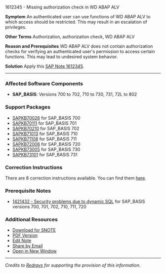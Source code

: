 1612345 - Missing authorization check in WD ABAP ALV

**Symptom**
An authenticated user can use functions of WD ABAP ALV to which access should be restricted. This may result in an escalation of privileges.

**Other Terms**
Authorization, authorization check, WD ABAP ALV

**Reason and Prerequisites**
WD ABAP ALV does not contain authorization checks for verifying an authenticated user's permission to access certain functions. This may lead to undesired system behavior.

**Solution**
Apply this [SAP Note 1612345](https://me.sap.com/notes/1612345).

---

### Affected Software Components
- **SAP_BASIS**: Versions 700 to 702, 710 to 730, 731, 72L to 802

### Support Packages
- [SAPKB70026](https://me.sap.com/supportpackage/SAPKB70026) for SAP_BASIS 700
- [SAPKB70111](https://me.sap.com/supportpackage/SAPKB70111) for SAP_BASIS 701
- [SAPKB70210](https://me.sap.com/supportpackage/SAPKB70210) for SAP_BASIS 702
- [SAPKB71013](https://me.sap.com/supportpackage/SAPKB71013) for SAP_BASIS 710
- [SAPKB71108](https://me.sap.com/supportpackage/SAPKB71108) for SAP_BASIS 711
- [SAPKB72006](https://me.sap.com/supportpackage/SAPKB72006) for SAP_BASIS 720
- [SAPKB73005](https://me.sap.com/supportpackage/SAPKB73005) for SAP_BASIS 730
- [SAPKB73101](https://me.sap.com/supportpackage/SAPKB73101) for SAP_BASIS 731

### Correction Instructions
There are 8 correction instructions available. You can find them [here](https://me.sap.com/corrins/0001612345/41).

### Prerequisite Notes
- [1421432 - Security problems due to dynamic SQL](https://me.sap.com/notes/1421432) for SAP_BASIS versions 700, 701, 702, 710, 711, 720

### Additional Resources
- [Download for SNOTE](https://notesdownloads.sap.com/note/0040000009575212017)
- [PDF Version](https://me.sap.com/sap/support/sfm/notes/print/0001612345?language=en-US&token=5B30EC764797961EAD9F75141476EBFF)
- [Edit Note](https://me.sap.com/sap/support/notes/edit/0001612345)
- [Share by Email](mailto:?subject=SAP%20Note%201612345&body=Check%20out%20this%20SAP%20Note:%20https://me.sap.com/notes/1612345)
- [Open in New Window](https://me.sap.com/notes/1612345)

---

*Credits to [Redrays](https://redrays.io) for supporting the provision of this information.*